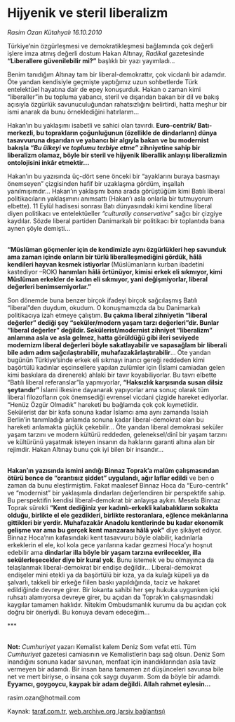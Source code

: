 # Hijyenik ve steril liberalizm 

*Rasim Ozan Kütahyalı 16.10.2010*

<div class="yazi"><p>Türkiye’nin özgürleşmesi ve demokratikleşmesi bağlamında çok değerli işlere imza atmış değerli dostum Hakan Altınay, <i>Radikal</i> gazetesinde <b>“Liberallere güvenilebilir mi?”</b> başlıklı bir yazı yayımladı...</p>
<p>Benim tanıdığım Altınay tam bir liberal-demokrattır, çok vicdanlı bir adamdır. Öte yandan kendisiyle geçmişte yaptığımız uzun sohbetlerde Türk entelektüel hayatına dair de epey konuşurduk. Hakan o zaman kimi “liberaller”in bu topluma yabancı, steril ve dışarıdan bakan bir dil ve bakış açısıyla özgürlük savunuculuğundan rahatsızlığını belirtirdi, hatta meşhur bir ismi anarak da bunu örneklediğini hatırlarım...</p>
<p>Hakan’ın bu yaklaşımı isabetli ve sahici olan tavırdı.<b> Euro-centrik/ Batı-merkezli, bu toprakların çoğunluğunun (özellikle de dindarların) dünya tasavvuruna dışarıdan ve yabancı bir algıyla bakan ve bu modernist bakışla<i> “Bu ülkeyi ve toplumu terbiye etme”</i> zihniyetine sahip bir liberalizm olamaz, böyle bir steril ve hijyenik liberallik anlayışı liberalizmin ontolojisini inkâr etmektir</b><b>...</b></p>
<p>Hakan’ın bu yazısında üç-dört sene önceki bir “ayaklarını buraya basmayı önemseyen” çizgisinden hafif bir uzaklaşma gördüm, inşallah yanılmışımdır... Hakan’ın yaklaşımı bana arada görüştüğüm kimi Batılı liberal politikacıların yaklaşımını anımsattı (Hakan’ı asla onlarla bir tutmuyorum elbette). 11 Eylül hadisesi sonrası Batı dünyasındaki kimi kendine liberal diyen politikacı ve entelektüeller <i>“culturally conservative”</i> sağcı bir çizgiye kaydılar. Sözde liberal partiden Danimarkalı bir politikacı bir toplantıda bana aynen şöyle demişti...</p>
<p><b><br/>“Müslüman göçmenler için de kendimizle aynı özgürlükleri hep savunduk ama zaman içinde onların bir türlü liberalleşmediğini gördük, hâlâ kendileri hayvan kesmek istiyorlar </b>(Müslümanların kurban ibadetini kastediyor –ROK)<b> hanımları hâlâ örtünüyor, kimisi erkek eli sıkmıyor, kimi Müslüman erkekler de kadın eli sıkmıyor, yani değişmiyorlar, liberal değerleri benimsemiyorlar.”</b></p>
<p>Son dönemde buna benzer birçok ifadeyi birçok sağcılaşmış Batılı “liberal”den duydum, okudum. O konuşmamızda da bu Danimarkalı politikacıya izah etmeye çalıştım.<b> Bu çakma liberal zihniyetin “liberal değerler” dediği şey “seküler/modern yaşam tarzı değerleri”dir. Bunlar “liberal değerler” değildir. Sekülerist/modernist zihniyet “liberalizm” anlamına asla ve asla gelmez, hatta görüldüğü gibi ileri seviyede modernizm liberal değerleri böyle sakatlayabilir ve sapasağlam bir liberali bile adım adım sağcılaştırabilir, muhafazakârlaştırabilir</b>... Öte yandan bugünün Türkiye’sinde erkek eli sıkmayı inancı gereği reddeden kimi başörtülü kadınlar eşcinsellere yapılan zulümler için (İslami camiadan gelen kimi baskılara da direnerek) ahlaki bir tavır koyabiliyorlar. Bu tavrı elbette “Batılı liberal referanslar”la yapmıyorlar, <b>“Haksızlık karşısında susan dilsiz şeytandır”</b> İslami ilkesine dayanarak yapıyorlar ama sonuç olarak tüm liberal filozofların çok önemsediği evrensel vicdani çizgide hareket ediyorlar. “Henüz Özgür Olmadık” hareketi bu bağlamda çok çok kıymetlidir. Sekülerist dar bir kafa sonuna kadar İslamcı ama aynı zamanda Isaiah Berlin’in tanımladığı anlamda sonuna kadar liberal-demokrat olan bu hareketi anlamakta güçlük çekebilir... Öte yandan liberal demokrasi seküler yaşam tarzını ve modern kültürü reddeden, geleneksel/dinî bir yaşam tarzını ve kültürünü yaşatmak isteyen insanın da haklarını garanti altına alan bir rejimdir. Hakan Altınay bunu çok iyi bilen bir insandır...</p>
<p><b><br/>Hakan’ın yazısında ismini andığı Binnaz Toprak’a malûm çalışmasından ötürü bence de “orantısız şiddet” uygulandı, ağır laflar edildi</b> ve ben o zaman da bunu eleştirmiştim. Fakat maalesef Binnaz Hoca da “Euro-centrik” ve “modernist” bir yaklaşımla dindarları değerlendiren bir perspektife sahip. Bu perspektifin kendisi liberal-demokrat bir anlayışa aykırı. Mesela Binnaz Toprak sürekli <b>“Kent dediğiniz yer kadınlı-erkekli kalabalıkların sokakta olduğu, birlikte el ele gezdikleri, birlikte restoranlara, eğlence mekânlarına gittikleri bir yerdir. Muhafazakâr Anadolu kentlerinde bu kadar ekonomik gelişme var ama bu gerçek kent manzarası hâlâ yok”</b> diye şikâyet ediyor. Binnaz Hoca’nın kafasındaki kent tasavvuru böyle olabilir, kadınlarla erkeklerin el ele, kol kola gece yarılarına kadar gezmesi Hoca’yı hoşnut edebilir ama <b>dindarlar illa böyle bir yaşam tarzına evrilecekler, illa sekülerleşecekler diye bir kural yok</b>. Bunu istemek ve bu olmayınca da telaşlanmak liberal-demokrat bir endişe değildir... Liberal-demokrat endişeler mini etekli ya da başörtülü bir kıza, ya da kulağı küpeli ya da şalvarlı, takkeli bir erkeğe fiilen baskı yapıldığında, taciz ve hakaret edildiğinde devreye girer. Bir lokanta sahibi her şey hukuka uygunken içki ruhsatı alamıyorsa devreye girer, bu açıdan da Toprak’ın çalışmasındaki kaygılar tamamen haklıdır. Nitekim Ombudsmanlık kurumu da bu açıdan çok doğru bir öneriydi. Bu konuya devam edeceğim...</p>
<p>***</p>
<p><b><br/>Not:</b> <i>Cumhuriyet</i> yazarı Kemalist kalem Deniz Som vefat etti. Tüm <i>Cumhuriyet</i> gazetesi camiasının ve Kemalistlerin başı sağ olsun. Deniz Som inandığını sonuna kadar savunan, menfaat için inandıklarından asla taviz vermeyen bir adamdı. Bir insan bana tamamen zıt düşünceleri savunsa bile net ve mert biriyse, o insana çok saygı duyarım. Som da böyle bir adamdı. <b>Eyyamcı, goygoycu, kaypak bir adam değildi. Allah rahmet eylesin...</b></p>
<p>rasim.ozan@hotmail.com</p></div>

Kaynak: [taraf.com.tr](http://www.taraf.com.tr:80/rasim-ozan-kutahyali/makale-hijyenik-ve-steril-liberalizm.htm), [web.archive.org (arşiv bağlantısı)](http://web.archive.org/web/20101019092605/http://www.taraf.com.tr:80/rasim-ozan-kutahyali/makale-hijyenik-ve-steril-liberalizm.htm)
